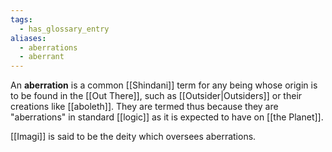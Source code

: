 ```yaml
---
tags:
  - has_glossary_entry
aliases:
  - aberrations
  - aberrant
---
```

An **aberration** is a common [[Shindani]] term for any being whose origin is to be found in the [[Out There]], such as [[Outsider|Outsiders]] or their creations like [[aboleth]]. They are termed thus because they are "aberrations" in standard [[logic]] as it is expected to have on [[the Planet]].

[[Imagi]] is said to be the deity which oversees aberrations.